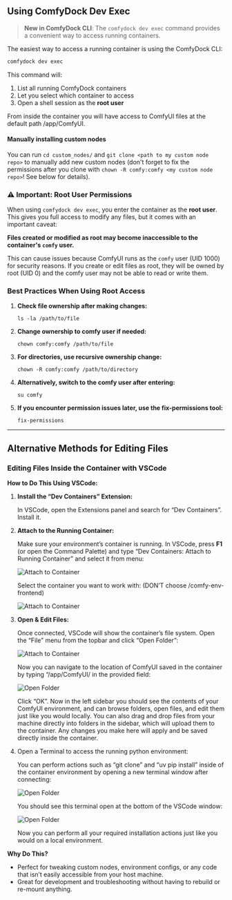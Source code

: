 ## Using ComfyDock Dev Exec

> **New in ComfyDock CLI**: The `comfydock dev exec` command provides a convenient way to access running containers.

The easiest way to access a running container is using the ComfyDock CLI:

```bash
comfydock dev exec
```

This command will:

1. List all running ComfyDock containers
2. Let you select which container to access
3. Open a shell session as the **root user**

From inside the container you will have access to ComfyUI files at the default path /app/ComfyUI.

#### Manually installing custom nodes
You can run ```cd custom_nodes/``` and ```git clone <path to my custom node repo>``` to manually add new custom nodes (don't forget to fix the permissions after you clone with ```chown -R comfy:comfy <my custom node repo>```! See below for details).

### ⚠️ Important: Root User Permissions

When using `comfydock dev exec`, you enter the container as the **root user**. This gives you full access to modify any files, but it comes with an important caveat:

**Files created or modified as root may become inaccessible to the container's `comfy` user.**

This can cause issues because ComfyUI runs as the `comfy` user (UID 1000) for security reasons. If you create or edit files as root, they will be owned by root (UID 0) and the comfy user may not be able to read or write them.

### Best Practices When Using Root Access

1. **Check file ownership after making changes:**
   ```
   ls -la /path/to/file
   ```

2. **Change ownership to comfy user if needed:**
   ```
   chown comfy:comfy /path/to/file
   ```

3. **For directories, use recursive ownership change:**
   ```
   chown -R comfy:comfy /path/to/directory
   ```

4. **Alternatively, switch to the comfy user after entering:**
   ```
   su comfy
   ```

5. **If you encounter permission issues later, use the fix-permissions tool:**
   ```
   fix-permissions
   ```

---

## Alternative Methods for Editing Files

### **Editing Files Inside the Container with VSCode**

**How to Do This Using VSCode:**

1. **Install the “Dev Containers” Extension:**
    
    In VSCode, open the Extensions panel and search for “Dev Containers”. Install it.
    
2. **Attach to the Running Container:**
    
    Make sure your environment’s container is running. In VSCode, press **F1** (or open the Command Palette) and type “Dev Containers: Attach to Running Container” and select it from menu:
    
    ![Attach to Container](../assets/devcontainers_menu.png)
    
    Select the container you want to work with: (DON’T choose /comfy-env-frontend)
    
    ![Attach to Container](../assets/devcontainers_select.png)
    
3. **Open & Edit Files:**
    
    Once connected, VSCode will show the container’s file system. Open the “File” menu from the topbar and click “Open Folder”:
    
    ![Attach to Container](../assets/openfolder.png)
    
    
    Now you can navigate to the location of ComfyUI saved in the container by typing “/app/ComfyUI/ in the provided field:
    
    ![Open Folder](../assets/appComfyUIdevcontainer.png)
    
    
     Click “OK”. Now in the left sidebar you should see the contents of your ComfyUI environment, and can browse folders, open files, and edit them just like you would locally. You can also drag and drop files from your machine directly into folders in the sidebar, which will upload them to the container. Any changes you make here will apply and be saved directly inside the container.
    
4. Open a Terminal to access the running python environment:
    
    You can perform actions such as “git clone” and “uv pip install” inside of the container environment by opening a new terminal window after connecting:
    
    ![Open Folder](../assets/newterminaldevcontainer.png)
    
    
    You should see this terminal open at the bottom of the VSCode window:
    
    ![Open Folder](../assets/terminalviewdevcontainer.png)
    
    Now you can perform all your required installation actions just like you would on a local environment.
    

**Why Do This?**

- Perfect for tweaking custom nodes, environment configs, or any code that isn’t easily accessible from your host machine.
- Great for development and troubleshooting without having to rebuild or re-mount anything.